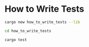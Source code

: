 # How to Write Tests

```bash
cargo new how_to_write_tests --lib

cd how_to_write_tests

cargo test
```
